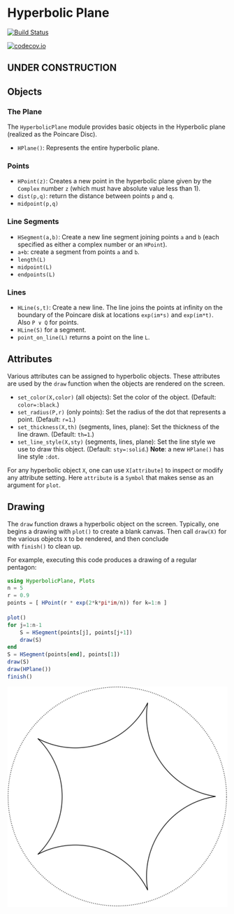 # Hyperbolic Plane


[![Build Status](https://travis-ci.org/scheinerman/HyperbolicPlane.jl.svg?branch=master)](https://travis-ci.org/scheinerman/HyperbolicPlane.jl)


[![codecov.io](http://codecov.io/github/scheinerman/HyperbolicPlane.jl/coverage.svg?branch=master)](http://codecov.io/github/scheinerman/HyperbolicPlane.jl?branch=master)

## UNDER CONSTRUCTION

## Objects

### The Plane

The `HyperbolicPlane` module provides basic objects in the Hyperbolic
plane (realized as the Poincare Disc).

+ `HPlane()`: Represents the entire hyperbolic plane.

### Points

+ `HPoint(z)`: Creates a new point in the hyperbolic plane given by the
`Complex` number `z` (which must have absolute value less than 1).
+ `dist(p,q)`: return the distance between points `p` and `q`.
+ `midpoint(p,q)`

### Line Segments

+ `HSegment(a,b)`: Create a new line segment joining points `a` and `b`
(each specified as either a complex number or an `HPoint`).
+ `a+b`: create a segment from points `a` and `b`.
+ `length(L)`
+ `midpoint(L)`
+ `endpoints(L)`

### Lines

+ `HLine(s,t)`: Create a new line. The line joins the points at infinity
on the boundary of the Poincare disk at locations `exp(im*s)` and `exp(im*t)`.
Also `P ∨ Q` for points.
+ `HLine(S)` for a segment. 
+ `point_on_line(L)` returns a point on the line `L`.


## Attributes

Various attributes can be assigned to hyperbolic objects. These attributes
are used by the `draw` function when the objects are rendered on the screen.

+ `set_color(X,color)` (all objects): Set the color of the object. (Default:
  `color=:black`.)
+ `set_radius(P,r)` (only points): Set the radius of the dot that
represents a point. (Default: `r=1`.)
+ `set_thickness(X,th)` (segments, lines, plane): Set the thickness
of the line drawn. (Default: `th=1`.)
+ `set_line_style(X,sty)` (segments, lines, plane): Set the line style
we use to draw this object. (Default: `sty=:solid`.) **Note**: a new
`HPlane()` has line style `:dot`.

For any hyperbolic object `X`, one can use `X[attribute]` to inspect or
modify any attribute setting. Here `attribute` is a `Symbol` that makes
sense as an argument for `plot`.

## Drawing

The `draw` function draws a hyperbolic object on the screen. Typically,
one begins a drawing with `plot()` to create a blank canvas. Then call
`draw(X)` for the various objects `X` to be rendered, and then conclude  
with `finish()` to clean up.

For example, executing this code produces a drawing of a regular
pentagon:
```julia
using HyperbolicPlane, Plots
n = 5
r = 0.9
points = [ HPoint(r * exp(2*k*pi*im/n)) for k=1:n ]

plot()
for j=1:n-1
    S = HSegment(points[j], points[j+1])
    draw(S)
end
S = HSegment(points[end], points[1])
draw(S)
draw(HPlane())
finish()
```

![pentagon.png](pentagon.png)
